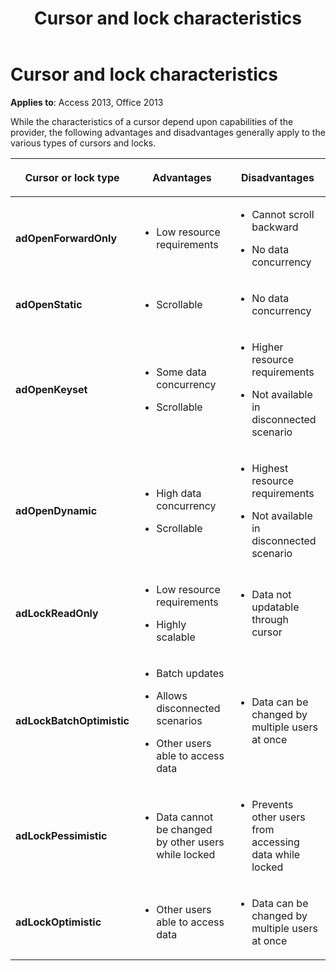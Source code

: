 ﻿---
title: Cursor and lock characteristics
TOCTitle: Cursor and lock characteristics
ms:assetid: 5f8b6700-14f6-d342-42f6-cc8e89c71a1a
ms:mtpsurl: https://msdn.microsoft.com/library/JJ249347(v=office.15)
ms:contentKeyID: 48545164
ms.date: 09/18/2015
mtps_version: v=office.15
---

# Cursor and lock characteristics

**Applies to**: Access 2013, Office 2013

While the characteristics of a cursor depend upon capabilities of the provider, the following advantages and disadvantages generally apply to the various types of cursors and locks.

<table>
<colgroup>
<col style="width: 33%" />
<col style="width: 33%" />
<col style="width: 33%" />
</colgroup>
<thead>
<tr class="header">
<th><p>Cursor or lock type</p></th>
<th><p>Advantages</p></th>
<th><p>Disadvantages</p></th>
</tr>
</thead>
<tbody>
<tr class="odd">
<td><p><strong>adOpenForwardOnly</strong></p></td>
<td><p></p>
<ul>
<li><p>Low resource requirements</p></li>
</ul>
<p></p></td>
<td><p></p>
<ul>
<li><p>Cannot scroll backward</p></li>
<li><p>No data concurrency</p></li>
</ul>
<p></p></td>
</tr>
<tr class="even">
<td><p><strong>adOpenStatic</strong></p></td>
<td><p></p>
<ul>
<li><p>Scrollable</p></li>
</ul>
<p></p></td>
<td><p></p>
<ul>
<li><p>No data concurrency</p></li>
</ul>
<p></p></td>
</tr>
<tr class="odd">
<td><p><strong>adOpenKeyset</strong></p></td>
<td><p></p>
<ul>
<li><p>Some data concurrency</p></li>
<li><p>Scrollable</p></li>
</ul>
<p></p></td>
<td><p></p>
<ul>
<li><p>Higher resource requirements</p></li>
<li><p>Not available in disconnected scenario</p></li>
</ul>
<p></p></td>
</tr>
<tr class="even">
<td><p><strong>adOpenDynamic</strong></p></td>
<td><p></p>
<ul>
<li><p>High data concurrency</p></li>
<li><p>Scrollable</p></li>
</ul>
<p></p></td>
<td><p></p>
<ul>
<li><p>Highest resource requirements</p></li>
<li><p>Not available in disconnected scenario</p></li>
</ul>
<p></p></td>
</tr>
<tr class="odd">
<td><p><strong>adLockReadOnly</strong></p></td>
<td><p></p>
<ul>
<li><p>Low resource requirements</p></li>
<li><p>Highly scalable</p></li>
</ul>
<p></p></td>
<td><p></p>
<ul>
<li><p>Data not updatable through cursor</p></li>
</ul>
<p></p></td>
</tr>
<tr class="even">
<td><p><strong>adLockBatchOptimistic</strong></p></td>
<td><p></p>
<ul>
<li><p>Batch updates</p></li>
<li><p>Allows disconnected scenarios</p></li>
<li><p>Other users able to access data</p></li>
</ul>
<p></p></td>
<td><p></p>
<ul>
<li><p>Data can be changed by multiple users at once</p></li>
</ul>
<p></p></td>
</tr>
<tr class="odd">
<td><p><strong>adLockPessimistic</strong></p></td>
<td><p></p>
<ul>
<li><p>Data cannot be changed by other users while locked</p></li>
</ul>
<p></p></td>
<td><p></p>
<ul>
<li><p>Prevents other users from accessing data while locked</p></li>
</ul>
<p></p></td>
</tr>
<tr class="even">
<td><p><strong>adLockOptimistic</strong></p></td>
<td><p></p>
<ul>
<li><p>Other users able to access data</p></li>
</ul>
<p></p></td>
<td><p></p>
<ul>
<li><p>Data can be changed by multiple users at once</p></li>
</ul>
<p></p></td>
</tr>
</tbody>
</table>

